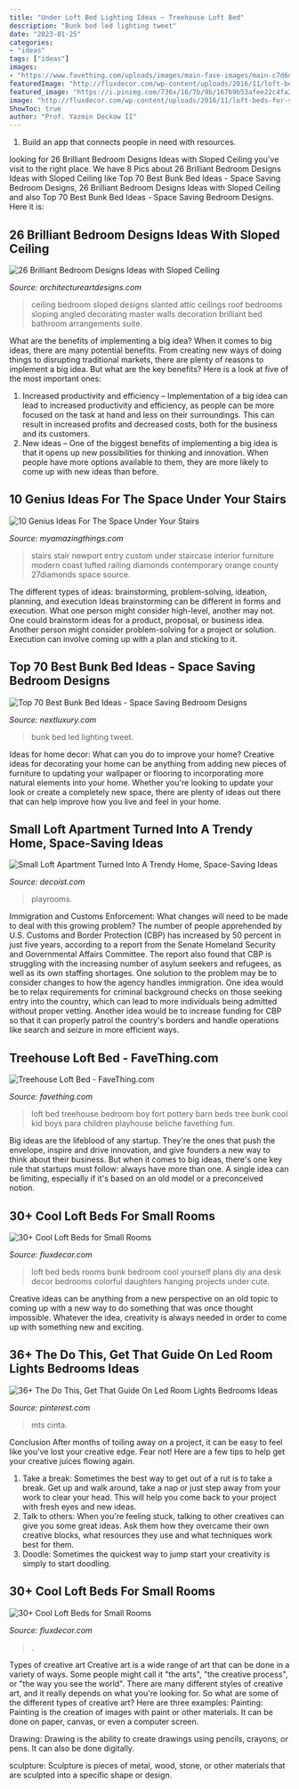 ```yaml
---
title: "Under Loft Bed Lighting Ideas ~ Treehouse Loft Bed"
description: "Bunk bed led lighting tweet"
date: "2023-01-25"
categories:
- "ideas"
tags: ["ideas"]
images:
- "https://www.favething.com/uploads/images/main-fave-images/main-c7d6d6be188b09b708dd16c50df0335b.jpg"
featuredImage: "http://fluxdecor.com/wp-content/uploads/2016/11/loft-beds-for-small-rooms/31-loft-beds-for-small-rooms.jpg"
featured_image: "https://i.pinimg.com/736x/16/7b/9b/167b9b53afee22c4fa24d3b62fa9f706.jpg"
image: "http://fluxdecor.com/wp-content/uploads/2016/11/loft-beds-for-small-rooms/31-loft-beds-for-small-rooms.jpg"
ShowToc: true
author: "Prof. Yazmin Deckow II"
---
```



1. Build an app that connects people in need with resources.

	

		
looking for 26 Brilliant Bedroom Designs Ideas with Sloped Ceiling you've visit to the right place. We have 8 Pics about 26 Brilliant Bedroom Designs Ideas with Sloped Ceiling like Top 70 Best Bunk Bed Ideas - Space Saving Bedroom Designs, 26 Brilliant Bedroom Designs Ideas with Sloped Ceiling and also Top 70 Best Bunk Bed Ideas - Space Saving Bedroom Designs. Here it is:
		
    
## 26 Brilliant Bedroom Designs Ideas With Sloped Ceiling

<img loading=lazy src="http://www.architectureartdesigns.com/wp-content/uploads/2013/11/2524-630x472.jpg" onerror="this.onerror=null;this.src='https://tse1.mm.bing.net/th?id=OIP.AkMwGcUBm2Ln24MoieHMBAHaFj&amp;pid=15.1';" alt="26 Brilliant Bedroom Designs Ideas with Sloped Ceiling">

_Source: architectureartdesigns.com_

>ceiling bedroom sloped designs slanted attic ceilings roof bedrooms sloping angled decorating master walls decoration brilliant bed bathroom arrangements suite. 

	

What are the benefits of implementing a big idea?
When it comes to big ideas, there are many potential benefits. From creating new ways of doing things to disrupting traditional markets, there are plenty of reasons to implement a big idea. But what are the key benefits? Here is a look at five of the most important ones:
1. Increased productivity and efficiency – Implementation of a big idea can lead to increased productivity and efficiency, as people can be more focused on the task at hand and less on their surroundings. This can result in increased profits and decreased costs, both for the business and its customers.
2. New ideas – One of the biggest benefits of implementing a big idea is that it opens up new possibilities for thinking and innovation. When people have more options available to them, they are more likely to come up with new ideas than before.

    
## 10 Genius Ideas For The Space Under Your Stairs

<img loading=lazy src="http://myamazingthings.com/wp-content/uploads/2016/12/Unique-decorating-ideas-entry-contemporary-with-tufted-sofa-tufted-sofa-brown-ceiling-11.jpg" onerror="this.onerror=null;this.src='https://tse1.mm.bing.net/th?id=OIP.72KV1YnRcUWqPws2YFDMcwHaLL&amp;pid=15.1';" alt="10 Genius Ideas For The Space Under Your Stairs">

_Source: myamazingthings.com_

>stairs stair newport entry custom under staircase interior furniture modern coast tufted railing diamonds contemporary orange county 27diamonds space source. 

	

The different types of ideas: brainstorming, problem-solving, ideation, planning, and execution
Ideas brainstorming can be different in forms and execution. What one person might consider high-level, another may not. One could brainstorm ideas for a product, proposal, or business idea. Another person might consider problem-solving for a project or solution. Execution can involve coming up with a plan and sticking to it.

    
## Top 70 Best Bunk Bed Ideas - Space Saving Bedroom Designs

<img loading=lazy src="http://nextluxury.com/wp-content/uploads/led-lighting-bunk-bed-ideas.jpg" onerror="this.onerror=null;this.src='https://tse4.mm.bing.net/th?id=OIP.rsBl2cIru8cPB0QmTvw5rgAAAA&amp;pid=15.1';" alt="Top 70 Best Bunk Bed Ideas - Space Saving Bedroom Designs">

_Source: nextluxury.com_

>bunk bed led lighting tweet. 

	

Ideas for home decor: What can you do to improve your home?
Creative ideas for decorating your home can be anything from adding new pieces of furniture to updating your wallpaper or flooring to incorporating more natural elements into your home. Whether you're looking to update your look or create a completely new space, there are plenty of ideas out there that can help improve how you live and feel in your home.

    
## Small Loft Apartment Turned Into A Trendy Home, Space-Saving Ideas

<img loading=lazy src="https://cdn.decoist.com/wp-content/uploads/2014/07/Gorgeous-loft-apartment-manages-to-incorporate-a-space-conscious-playroom.jpg" onerror="this.onerror=null;this.src='https://tse3.mm.bing.net/th?id=OIP.tPjrchusxkzkilI4edQdWAHaLH&amp;pid=15.1';" alt="Small Loft Apartment Turned Into A Trendy Home, Space-Saving Ideas">

_Source: decoist.com_

>playrooms. 

	

Immigration and Customs Enforcement: What changes will need to be made to deal with this growing problem?
The number of people apprehended by U.S. Customs and Border Protection (CBP) has increased by 50 percent in just five years, according to a report from the Senate Homeland Security and Governmental Affairs Committee. The report also found that CBP is struggling with the increasing number of asylum seekers and refugees, as well as its own staffing shortages.
One solution to the problem may be to consider changes to how the agency handles immigration. One idea would be to relax requirements for criminal background checks on those seeking entry into the country, which can lead to more individuals being admitted without proper vetting. Another idea would be to increase funding for CBP so that it can properly patrol the country's borders and handle operations like search and seizure in more efficient ways.

    
## Treehouse Loft Bed - FaveThing.com

<img loading=lazy src="https://www.favething.com/uploads/images/main-fave-images/main-c7d6d6be188b09b708dd16c50df0335b.jpg" onerror="this.onerror=null;this.src='https://tse4.mm.bing.net/th?id=OIP.pDice7nQsIANECRgycbJxAHaJC&amp;pid=15.1';" alt="Treehouse Loft Bed - FaveThing.com">

_Source: favething.com_

>loft bed treehouse bedroom boy fort pottery barn beds tree bunk cool kid boys para children playhouse beliche favething fun. 

	

Big ideas are the lifeblood of any startup. They're the ones that push the envelope, inspire and drive innovation, and give founders a new way to think about their business. But when it comes to big ideas, there's one key rule that startups must follow: always have more than one. A single idea can be limiting, especially if it's based on an old model or a preconceived notion.

    
## 30+ Cool Loft Beds For Small Rooms

<img loading=lazy src="http://fluxdecor.com/wp-content/uploads/2016/11/loft-beds-for-small-rooms/31-loft-beds-for-small-rooms.jpg" onerror="this.onerror=null;this.src='https://tse1.mm.bing.net/th?id=OIP.8fm70KsYnAIJqjQe6KTmegHaNK&amp;pid=15.1';" alt="30+ Cool Loft Beds for Small Rooms">

_Source: fluxdecor.com_

>loft bed beds rooms bunk bedroom cool yourself plans diy ana desk decor bedrooms colorful daughters hanging projects under cute. 

	

Creative ideas can be anything from a new perspective on an old topic to coming up with a new way to do something that was once thought impossible. Whatever the idea, creativity is always needed in order to come up with something new and exciting.

    
## 36+ The Do This, Get That Guide On Led Room Lights Bedrooms Ideas

<img loading=lazy src="https://i.pinimg.com/736x/16/7b/9b/167b9b53afee22c4fa24d3b62fa9f706.jpg" onerror="this.onerror=null;this.src='https://tse3.mm.bing.net/th?id=OIP.1eSFZPkmjrrjfDpfc7i-xQHaHa&amp;pid=15.1';" alt="36+ The Do This, Get That Guide On Led Room Lights Bedrooms Ideas">

_Source: pinterest.com_

>mts cinta. 

	

Conclusion
After months of toiling away on a project, it can be easy to feel like you've lost your creative edge. Fear not! Here are a few tips to help get your creative juices flowing again.
1. Take a break: Sometimes the best way to get out of a rut is to take a break. Get up and walk around, take a nap or just step away from your work to clear your head. This will help you come back to your project with fresh eyes and new ideas.
2. Talk to others: When you're feeling stuck, talking to other creatives can give you some great ideas. Ask them how they overcame their own creative blocks, what resources they use and what techniques work best for them.
3. Doodle: Sometimes the quickest way to jump start your creativity is simply to start doodling.

    
## 30+ Cool Loft Beds For Small Rooms

<img loading=lazy src="https://fluxdecor.com/wp-content/uploads/2016/11/loft-beds-for-small-rooms/7-loft-beds-for-small-rooms.jpg" onerror="this.onerror=null;this.src='https://tse4.mm.bing.net/th?id=OIP.wH5a3g_f1kxRrcPLohp9KwHaLI&amp;pid=15.1';" alt="30+ Cool Loft Beds for Small Rooms">

_Source: fluxdecor.com_

>. 

	

Types of creative art
Creative art is a wide range of art that can be done in a variety of ways. Some people might call it "the arts", "the creative process", or "the way you see the world". There are many different styles of creative art, and it really depends on what you're looking for. So what are some of the different types of creative art? Here are three examples: 
Painting: Painting is the creation of images with paint or other materials. It can be done on paper, canvas, or even a computer screen.

Drawing: Drawing is the ability to create drawings using pencils, crayons, or pens. It can also be done digitally.

 sculpture: Sculpture is pieces of metal, wood, stone, or other materials that are sculpted into a specific shape or design.

